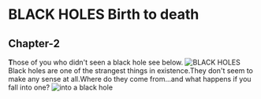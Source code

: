 # BLACK HOLES Birth to death
## Chapter-2
**T**hose of you who didn't seen a black hole see below.
![BLACK HOLES](https://upload.wikimedia.org/wikipedia/commons/thumb/4/4f/Black_hole_-_Messier_87_crop_max_res.jpg/260px-Black_hole_-_Messier_87_crop_max_res.jpg)
Black holes are one of the strangest things in existence.They don't seem to make any sense at all.Where do they come from...and what happens if you fall into one?
![into a black hole](https://scx1.b-cdn.net/csz/news/800/2019/rotatingblac.jpg)
